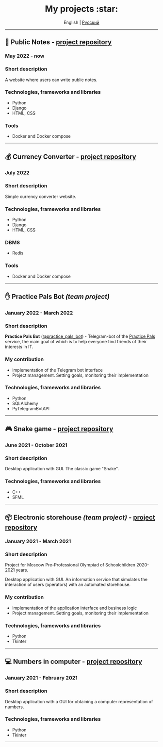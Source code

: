 <h1 align="center">My projects :star:</h1>

<p align="center">
English | <a href="./PROJECTS_RU.md">Русский</a>
</p>

<hr>

## :pencil: Public Notes - [project repository](https://github.com/Yu-Leo/public-notes)
### May 2022 - now

### Short description
A website where users can write public notes.

### Technologies, frameworks and libraries
- Python
- Django
- HTML, CSS

### Tools
- Docker and Docker compose

<hr>

## :moneybag: Currency Converter - [project repository](https://github.com/Yu-Leo/currency-converter)
### July 2022

### Short description
Simple currency converter website.

### Technologies, frameworks and libraries
- Python
- Django
- HTML, CSS

### DBMS
- Redis

### Tools
- Docker and Docker compose

<hr>

## :hand: Practice Pals Bot _(team project)_
### January 2022 - March 2022

### Short description
**Practice Pals Bot** ([@practice_pals_bot](https://t.me/practice_pals_bot)) - Telegram-bot of the [Practice Pals](https://t.me/practicepals) service, the main goal of which is to help everyone find friends of their interests in IT.

### My contribution
- Implementation of the Telegram bot interface
- Project management. Setting goals, monitoring their implementation

### Technologies, frameworks and libraries
- Python
- SQLAlchemy
- PyTelegramBotAPI

<hr>

## :video_game: Snake game - [project repository](https://github.com/Yu-Leo/snake-game)
### June 2021 - October 2021

### Short description
Desktop application with GUI. The classic game "Snake".

### Technologies, frameworks and libraries
- С++
- SFML

<hr>

## :package: Electronic storehouse _(team project)_ - [project repository](https://github.com/W-A-L-L-3/electronic-storehouse) 
### January 2021 - March 2021

### Short description
Project for Moscow Pre-Professional Olympiad of Schoolchildren 2020-2021 years.

Desktop application with GUI. An information service that simulates the interaction of users (operators) with an automated storehouse.

### My contribution
- Implementation of the application interface and business logic
- Project management. Setting goals, monitoring their implementation

### Technologies, frameworks and libraries
- Python
- Tkinter

<hr>

## :computer: Numbers in computer - [project repository](https://github.com/Yu-Leo/numbers-in-computer)
### January 2021 - February 2021

### Short description
Desktop application with a GUI for obtaining a computer representation of numbers.

### Technologies, frameworks and libraries
- Python
- Tkinter

<hr>
